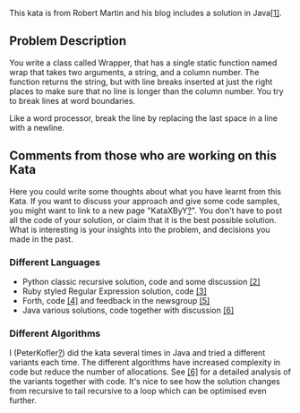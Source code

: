 This kata is from Robert Martin and his blog includes a solution in
Java[[1]](http://thecleancoder.blogspot.com/2010/10/craftsman-62-dark-path.html).

Problem Description
-------------------

You write a class called Wrapper, that has a single static function
named wrap that takes two arguments, a string, and a column number. The
function returns the string, but with line breaks inserted at just the
right places to make sure that no line is longer than the column number.
You try to break lines at word boundaries.

Like a word processor, break the line by replacing the last space in a
line with a newline.

Comments from those who are working on this Kata
------------------------------------------------

Here you could write some thoughts about what you have learnt from this
Kata. If you want to discuss your approach and give some code samples,
you might want to link to a new page
"KataXByY[?](http://codingdojo.org/cgi-bin/index.pl?action=edit&id=KataXByY)".
You don't have to post all the code of your solution, or claim that it
is the best possible solution. What is interesting is your insights into
the problem, and decisions you made in the past.

### Different Languages

-   Python classic recursive solution, code and some discussion
    [[2]](http://mentalpandiculation.com/2011/01/word-wrap-kata-in-python/)
-   Ruby styled Regular Expression solution, code
    [[3]](http://hg.code-cop.org/ruby-katas/src/tip/kata/word_wrap/20110713/)
-   Forth, code
    [[4]](http://hg.code-cop.org/forth-katas/src/tip/kata/word_wrap/20101129-improved/)
    and feedback in the newsgroup
    [[5]](https://groups.google.com/group/comp.lang.forth/browse_thread/thread/f026da51bc4968b2)
-   Java various solutions, code together with discussion
    [[6]](http://blog.code-cop.org/2011/08/word-wrap-kata-variants.html)

### Different Algorithms

I
(PeterKofler[?](http://codingdojo.org/cgi-bin/index.pl?action=edit&id=PeterKofler))
did the kata several times in Java and tried a different variants each
time. The different algorithms have increased complexity in code but
reduce the number of allocations. See
[[6]](http://blog.code-cop.org/2011/08/word-wrap-kata-variants.html) for
a detailed analysis of the variants together with code. It's nice to see
how the solution changes from recursive to tail recursive to a loop
which can be optimised even further.
